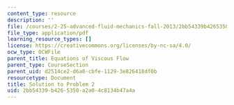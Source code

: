 ```yaml
---
content_type: resource
description: ''
file: /courses/2-25-advanced-fluid-mechanics-fall-2013/2bb54339b4265350a2a04c8134b47a4a_MIT2_25F13_Fin_2004_Q2Sol.pdf
file_type: application/pdf
learning_resource_types: []
license: https://creativecommons.org/licenses/by-nc-sa/4.0/
ocw_type: OCWFile
parent_title: Equations of Viscous Flow
parent_type: CourseSection
parent_uid: d2514ce2-d6a0-cbfe-1129-3e826418df0b
resourcetype: Document
title: Solution to Problem 2
uid: 2bb54339-b426-5350-a2a0-4c8134b47a4a
---
```

